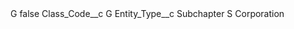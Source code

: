 <?xml version="1.0" encoding="UTF-8"?>
<CustomMetadata xmlns="http://soap.sforce.com/2006/04/metadata" xmlns:xsi="http://www.w3.org/2001/XMLSchema-instance" xmlns:xsd="http://www.w3.org/2001/XMLSchema">
    <label>G</label>
    <protected>false</protected>
    <values>
        <field>Class_Code__c</field>
        <value xsi:type="xsd:string">G</value>
    </values>
    <values>
        <field>Entity_Type__c</field>
        <value xsi:type="xsd:string">Subchapter S Corporation</value>
    </values>
</CustomMetadata>
